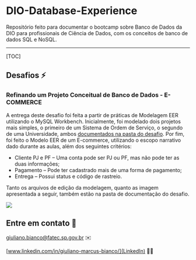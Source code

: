 # DIO-Database-Experience
Repositório feito para documentar o bootcamp sobre Banco de Dados da DIO para profissionais de Ciência de Dados, com os conceitos de banco de dados SQL e NoSQL.

------

[TOC]



## Desafios  :zap:

### Refinando um Projeto Conceitual de Banco de Dados - E-COMMERCE

A entrega deste desafio foi feita a partir de práticas de Modelagem EER utilizando o MySQL Workbench. Inicialmente, foi modelado dois projetos mais simples, o primeiro de um Sistema de Ordem de Serviço, o segundo de uma Universidade, ambos [documentados na pasta do desafio](\doc\Desafio1\src). Por fim, foi feito o Modelo EER de um E-commerce, utilizando o escopo narrativo dado durante as aulas, além dos seguintes critérios:

- Cliente PJ e PF – Uma conta pode ser PJ ou PF, mas não pode ter as duas informações;
- Pagamento – Pode ter cadastrado mais de uma forma de pagamento;
- Entrega – Possui status e código de rastreio.

Tanto os arquivos de edição da modelagem, quanto as imagem apresentada a seguir, também estão na pasta de documentação do desafio.

![](C:\Users\gm_bi\Documents\GitHub\DIO\DIO-Database-Experience\doc\Desafio1\static\img\e-commerce.png)

## Entre em contato	:speech_balloon:

[giuliano.bianco@fatec.sp.gov.br](Email)	:envelope:

[www.linkedin.com/in/giuliano-marcus-bianco/](LinkedIn)	:man_office_worker:
